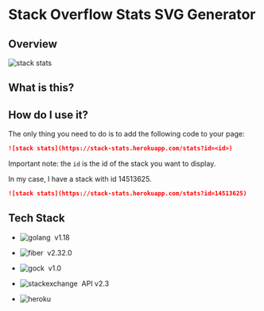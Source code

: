 # Stack Overflow Stats SVG Generator

## Overview

![stack stats](https://stack-stats.herokuapp.com/stats?id=14513625)


## What is this?


## How do I use it?

The only thing you need to do is to add the following code to your page:

```md
![stack stats](https://stack-stats.herokuapp.com/stats?id=<id>)
```

Important note: the `id` is the id of the stack you want to display.

In my case, I have a stack with id 14513625.

```md
![stack stats](https://stack-stats.herokuapp.com/stats?id=14513625)
```

## Tech Stack

* ![golang](https://img.shields.io/badge/GO-05122A?style=flat&logo=go)&nbsp; v1.18

* ![fiber](https://img.shields.io/badge/Fiber-05122A?style=flat&logo=go)&nbsp; v2.32.0

* ![gock](https://img.shields.io/badge/gock-05122A?style=flat&logo=go)&nbsp; v1.0

* ![stackexchange](https://img.shields.io/badge/stackexchange-05122A?style=flat&logo=stackexchange)&nbsp; API v2.3

* ![heroku](https://img.shields.io/badge/heroku-05122A?style=flat&logo=heroku)&nbsp;



